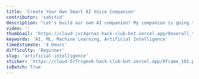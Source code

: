 ```yaml
---
title: 'Create Your Own Smart AI Voice Companion'
contributor: 'sahitid'
description: "Let's build our own AI companion! My companion is going to be Orpheus (you might have heard of her ;) but by the end of this jam, you'll have your own AI best friend."
video: ''
thumbnail: 'https://cloud-jvr4qrnaz-hack-club-bot.vercel.app/0overall_thumbnail.png'
keywords: 'AI, ML, Machine Learning, Artificial Intelligence'
timeEstimate: '4 Hours'
difficulty: 'Beginner'
slug: 'artificial-intelligence'
sticker: 'https://cloud-5rfrigev6-hack-club-bot.vercel.app/0frame_101.png'
isBatch: True
---
```

